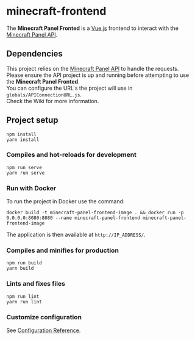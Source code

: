# minecraft-frontend
The **Minecraft Panel Fronted** is a [Vue.js](https://vuejs.org/) frontend to interact with the [Minecraft Panel API](https://git.fhict.nl/I436237/minecraft-panel-api/).  

## Dependencies

This project relies on the [Minecraft Panel API](https://git.fhict.nl/I436237/minecraft-panel-api/) to handle the requests.  
Please ensure the API project is up and running before attempting to use the **Minecraft Panel Fronted**.  
You can configure the URL's the project will use in `globals/APIConnectionURL.js`.  
Check the Wiki for more information.

## Project setup
```
npm install
yarn install
```

### Compiles and hot-reloads for development
```
npm run serve
yarn run serve
```

### Run with Docker

To run the project in Docker use the command:  
```
docker build -t minecraft-panel-frontend-image . && docker run -p 0.0.0.0:8080:8080 --name minecraft-panel-frontend minecraft-panel-frontend-image
``` 
The application is then available at `http://IP_ADDRESS/`.

### Compiles and minifies for production
```
npm run build
yarn build
```

### Lints and fixes files
```
npm run lint
yarn run lint
```

### Customize configuration
See [Configuration Reference](https://cli.vuejs.org/config/).
